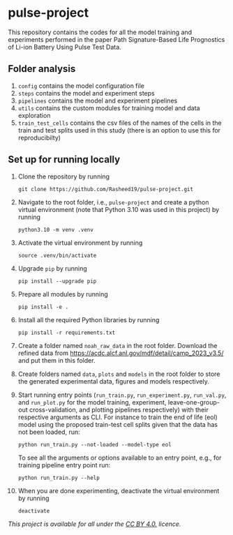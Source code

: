 # pulse-project
This repository contains the codes for all the model training and experiments performed in the paper Path Signature-Based Life Prognostics of Li-ion Battery Using Pulse Test Data.

## Folder analysis
1. `config` contains the model configuration file
1. `steps` contains the model and experiment steps
1. `pipelines` contains the model and experiment pipelines
1. `utils` contains the custom modules for training model and data exploration
1. `train_test_cells` contains the csv files of the names of the cells in the train and test splits used in this study (there is an option to use this for reproducibilty)

## Set up for running locally
1. Clone the repository by running
    ```
    git clone https://github.com/Rasheed19/pulse-project.git
    ```
1. Navigate to the root folder, i.e., `pulse-project` and create a python virtual environment (note that Python 3.10 was used in this project) by running
    ```
    python3.10 -m venv .venv
    ``` 
1. Activate the virtual environment by running
    ```
    source .venv/bin/activate
    ```
1. Upgrade `pip` by running 
   ```
   pip install --upgrade pip
   ``` 
1. Prepare all modules by running
    ```
    pip install -e .
    ```
1. Install all the required Python libraries by running 
    ```
    pip install -r requirements.txt
    ```
1. Create a folder named `noah_raw_data` in the root folder. Download the refined data from https://acdc.alcf.anl.gov/mdf/detail/camp_2023_v3.5/
   and put them in this folder.

1. Create folders named `data`, `plots` and `models` in the root folder to store the generated experimental data, figures and models respectively.

1. Start running entry points (`run_train.py`, `run_experiment.py`, `run_val.py`, and `run_plot.py` for the model training, experiment, leave-one-group-out cross-validation, and plotting pipelines respectively) with their respective arguments as CLI. For instance to train the end of life (eol) model using the proposed train-test cell splits given that the data has not been loaded, run:
    ```
    python run_train.py --not-loaded --model-type eol
    ```
    To see all the arguments or options available to an entry point, e.g., for training pipeline entry point run:
    ```
    python run_train.py --help
    ```
1. When you are done experimenting, deactivate the virtual environment by running
    ```
    deactivate
    ``` 

_This project is available for all under the [CC BY 4.0.](https://creativecommons.org/licenses/by/4.0/legalcode) licence._
